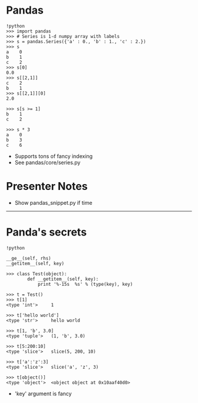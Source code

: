 # Pandas

    !python
    >>> import pandas
    >>> # Series is 1-d numpy array with labels
    >>> s = pandas.Series({'a' : 0., 'b' : 1., 'c' : 2.})
    >>> s
    a    0
    b    1
    c    2
    >>> s[0]
    0.0
    >>> s[[2,1]]
    c    2
    b    1
    >>> s[[2,1]][0]
    2.0

    >>> s[s >= 1]
    b    1
    c    2

    >>> s * 3
    a    0
    b    3
    c    6

- Supports tons of fancy indexing
- See pandas/core/series.py

# Presenter Notes

- Show pandas_snippet.py if time

--------------------------------------------------

# Panda's secrets

    !python

    __ge__(self, rhs)
    __getitem__(self, key)

    >>> class Test(object):
            def __getitem__(self, key):
                print '%-15s  %s' % (type(key), key)

    >>> t = Test()
    >>> t[1]
    <type 'int'>     1

    >>> t['hello world']
    <type 'str'>     hello world

    >>> t[1, 'b', 3.0]
    <type 'tuple'>   (1, 'b', 3.0)

    >>> t[5:200:10]
    <type 'slice'>   slice(5, 200, 10)

    >>> t['a':'z':3]
    <type 'slice'>   slice('a', 'z', 3)

    >>> t[object()]
    <type 'object'>  <object object at 0x10aaf40d0>

- 'key' argument is fancy
